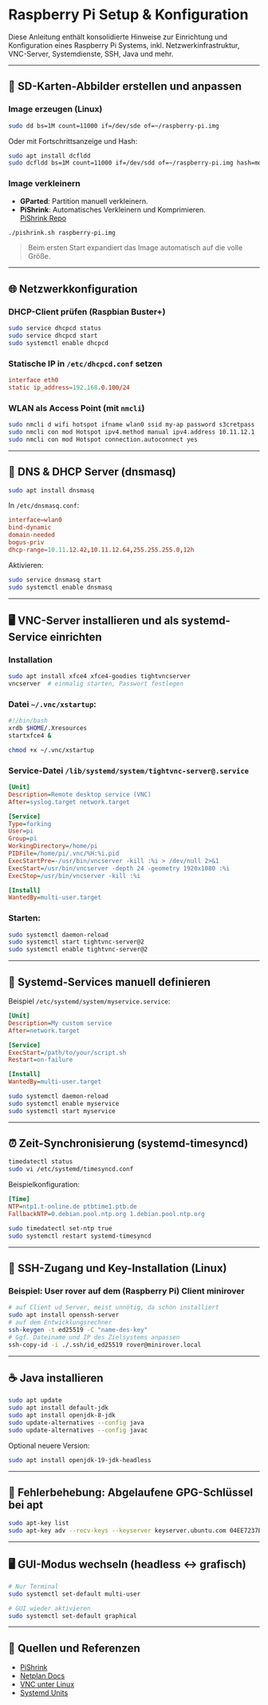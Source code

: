 # Raspberry Pi Setup & Konfiguration

Diese Anleitung enthält konsolidierte Hinweise zur Einrichtung und Konfiguration eines Raspberry Pi Systems, inkl. Netzwerkinfrastruktur, VNC-Server, Systemdienste, SSH, Java und mehr.

---

## 🔧 SD-Karten-Abbilder erstellen und anpassen

### Image erzeugen (Linux)

```bash
sudo dd bs=1M count=11000 if=/dev/sde of=~/raspberry-pi.img
```

Oder mit Fortschrittsanzeige und Hash:

```bash
sudo apt install dcfldd
sudo dcfldd bs=1M count=11000 if=/dev/sdd of=~/raspberry-pi.img hash=md5
```

### Image verkleinern

- **GParted**: Partition manuell verkleinern.
- **PiShrink**: Automatisches Verkleinern und Komprimieren.  
  [PiShrink Repo](https://github.com/Drewsif/PiShrink/)

```bash
./pishrink.sh raspberry-pi.img
```

> Beim ersten Start expandiert das Image automatisch auf die volle Größe.

---

## 🌐 Netzwerkkonfiguration

### DHCP-Client prüfen (Raspbian Buster+)

```bash
sudo service dhcpcd status
sudo service dhcpcd start
sudo systemctl enable dhcpcd
```

### Statische IP in `/etc/dhcpcd.conf` setzen

```conf
interface eth0
static ip_address=192.168.0.100/24
```

### WLAN als Access Point (mit `nmcli`)

```bash
sudo nmcli d wifi hotspot ifname wlan0 ssid my-ap password s3cretpass
sudo nmcli con mod Hotspot ipv4.method manual ipv4.address 10.11.12.1
sudo nmcli con mod Hotspot connection.autoconnect yes
```

---

## 📡 DNS & DHCP Server (dnsmasq)

```bash
sudo apt install dnsmasq
```

In `/etc/dnsmasq.conf`:

```conf
interface=wlan0
bind-dynamic
domain-needed
bogus-priv
dhcp-range=10.11.12.42,10.11.12.64,255.255.255.0,12h
```

Aktivieren:

```bash
sudo service dnsmasq start
sudo systemctl enable dnsmasq
```

---

## 🖥️ VNC-Server installieren und als systemd-Service einrichten

### Installation

```bash
sudo apt install xfce4 xfce4-goodies tightvncserver
vncserver  # einmalig starten, Passwort festlegen
```

### Datei `~/.vnc/xstartup`:

```bash
#!/bin/bash
xrdb $HOME/.Xresources
startxfce4 &
```

```bash
chmod +x ~/.vnc/xstartup
```

### Service-Datei `/lib/systemd/system/tightvnc-server@.service`

```ini
[Unit]
Description=Remote desktop service (VNC)
After=syslog.target network.target

[Service]
Type=forking
User=pi
Group=pi
WorkingDirectory=/home/pi
PIDFile=/home/pi/.vnc/%H:%i.pid
ExecStartPre=-/usr/bin/vncserver -kill :%i > /dev/null 2>&1
ExecStart=/usr/bin/vncserver -depth 24 -geometry 1920x1080 :%i
ExecStop=/usr/bin/vncserver -kill :%i

[Install]
WantedBy=multi-user.target
```

### Starten:

```bash
sudo systemctl daemon-reload
sudo systemctl start tightvnc-server@2
sudo systemctl enable tightvnc-server@2
```

---

## 🧩 Systemd-Services manuell definieren

Beispiel `/etc/systemd/system/myservice.service`:

```ini
[Unit]
Description=My custom service
After=network.target

[Service]
ExecStart=/path/to/your/script.sh
Restart=on-failure

[Install]
WantedBy=multi-user.target
```

```bash
sudo systemctl daemon-reload
sudo systemctl enable myservice
sudo systemctl start myservice
```

---

## ⏰ Zeit-Synchronisierung (systemd-timesyncd)

```bash
timedatectl status
sudo vi /etc/systemd/timesyncd.conf
```

Beispielkonfiguration:

```ini
[Time]
NTP=ntp1.t-online.de ptbtime1.ptb.de
FallbackNTP=0.debian.pool.ntp.org 1.debian.pool.ntp.org
```

```bash
sudo timedatectl set-ntp true
sudo systemctl restart systemd-timesyncd
```

---

## 🔐 SSH-Zugang und Key-Installation (Linux)
### Beispiel: User rover auf dem (Raspberry Pi) Client minirover

```bash
# auf Client ud Server, meist unnötig, da schon installiert
sudo apt install openssh-server
# auf dem Entwicklungsrechner
ssh-keygen -t ed25519 -C "name-des-key"
# Ggf. Dateiname und IP des Zielsystems anpassen
ssh-copy-id -i ./.ssh/id_ed25519 rover@minirover.local
```

---

## ☕ Java installieren

```bash
sudo apt update
sudo apt install default-jdk
sudo apt install openjdk-8-jdk
sudo update-alternatives --config java
sudo update-alternatives --config javac
```

Optional neuere Version:

```bash
sudo apt install openjdk-19-jdk-headless
```

---

## 🧰 Fehlerbehebung: Abgelaufene GPG-Schlüssel bei apt

```bash
sudo apt-key list
sudo apt-key adv --recv-keys --keyserver keyserver.ubuntu.com 04EE7237B7D453EC 648ACFD622F3D138 DCC9EFBF77E11517
```

---

## 🖥️ GUI-Modus wechseln (headless <-> grafisch)

```bash
# Nur Terminal
sudo systemctl set-default multi-user

# GUI wieder aktivieren
sudo systemctl set-default graphical
```

---

## 🔗 Quellen und Referenzen

- [PiShrink](https://github.com/Drewsif/PiShrink/)
- [Netplan Docs](https://netplan.readthedocs.io/en/latest/)
- [VNC unter Linux](https://linuxhint.com/installing_vnc_server_linux_mint/)
- [Systemd Units](http://manpages.ubuntu.com/manpages/disco/de/man5/systemd.unit.5.html)

